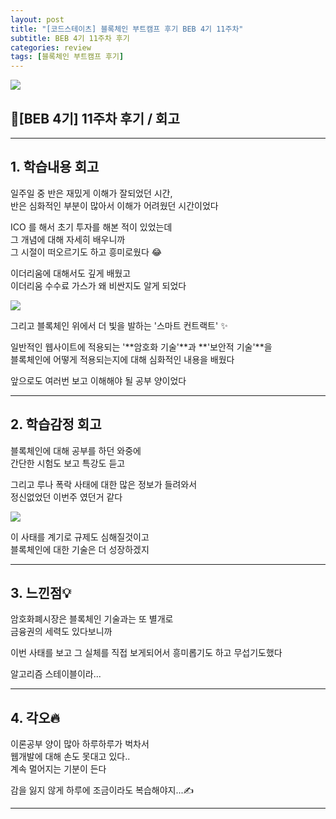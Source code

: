 ```yaml
---
layout: post
title: "[코드스테이츠] 블록체인 부트캠프 후기 BEB 4기 11주차"
subtitle: BEB 4기 11주차 후기
categories: review
tags: [블록체인 부트캠프 후기]
---
```


![](https://velog.velcdn.com/images/-__-/post/f8356d11-ea65-4a0c-b03c-ecde9d118a6a/image.png)

## 🔗[BEB 4기] 11주차 후기 / 회고

<hr>

## 1. 학습내용 회고

일주일 중 반은 재밌게 이해가 잘되었던 시간,<br>
반은 심화적인 부분이 많아서 이해가 어려웠던 시간이었다

ICO 를 해서 초기 투자를 해본 적이 있었는데<br>
그 개념에 대해 자세히 배우니까<br>
그 시절이 떠오르기도 하고 흥미로웠다 😂

이더리움에 대해서도 깊게 배웠고<br>
이더리움 수수료 가스가 왜 비싼지도 알게 되었다

![](https://velog.velcdn.com/images/-__-/post/b51ac48a-23e7-4cfd-b694-f5f2dadc5f8e/image.png)

그리고 블록체인 위에서 더 빛을 발하는 '스마트 컨트랙트' ✨

일반적인 웹사이트에 적용되는 '**암호화 기술'**과 **'보안적 기술'**을<br>
블록체인에 어떻게 적용되는지에 대해 심화적인 내용을 배웠다

앞으로도 여러번 보고 이해해야 될 공부 양이었다

<hr>

## 2. 학습감정 회고

블록체인에 대해 공부를 하던 와중에<br>
간단한 시험도 보고 특강도 듣고

그리고 루나 폭락 사태에 대한 많은 정보가 들려와서<br>
정신없었던 이번주 였던거 같다

![](https://velog.velcdn.com/images/-__-/post/f21c7070-7aad-406c-be91-68067f3e5af1/image.png)

이 사태를 계기로 규제도 심해질것이고 <br>
블록체인에 대한 기술은 더 성장하겠지

<hr>

## 3. 느낀점💡

암호화폐시장은 블록체인 기술과는 또 별개로<br>
금융권의 세력도 있다보니까

이번 사태를 보고 그 실체를 직접 보게되어서 흥미롭기도 하고 무섭기도했다

알고리즘 스테이블이라...

<hr>

## 4. 각오🔥

이론공부 양이 많아 하루하루가 벅차서<br>
웹개발에 대해 손도 못대고 있다.. <br>
계속 멀어지는 기분이 든다

감을 잃지 않게 하루에 조금이라도 복습해야지...✍

---
